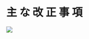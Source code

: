 # 主 な 改 正 事 項

![](https://www.nta.go.jp/tmp/31daa9ef-97e3-4572-9fdc-f4daa20ff86c/images/f14a235ea359368c339061d0358e7da309a9786a0293ea13dbb8e84dfb47dd06.jpg)